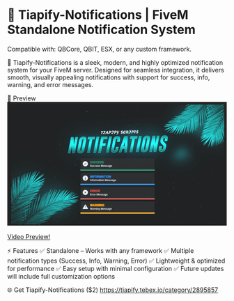# 🚀 Tiapify-Notifications | FiveM Standalone Notification System
Compatible with: QBCore, QBIT, ESX, or any custom framework.

🔔 Tiapify-Notifications is a sleek, modern, and highly optimized notification system for your FiveM server. Designed for seamless integration, it delivers smooth, visually appealing notifications with support for success, info, warning, and error messages.

🎥 Preview
![Tiapify-Notifications Preview](https://raw.githubusercontent.com/Tiapify/tiapify-notifications/main/image.png)

[Video Preview!](https://www.youtube.com/watch?v=U_Ht3P7vlRE)

⚡ Features
✅ Standalone – Works with any framework
✅ Multiple notification types (Success, Info, Warning, Error)
✅ Lightweight & optimized for performance
✅ Easy setup with minimal configuration
✅ Future updates will include full customization options

🌐 Get Tiapify-Notifications ($2)
https://tiapify.tebex.io/category/2895857

